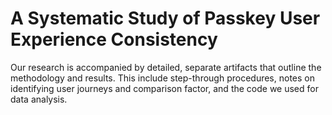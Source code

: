 # A Systematic Study of Passkey User Experience Consistency
Our research is accompanied by detailed, separate artifacts that outline the methodology and results. This include step-through procedures, notes on identifying user journeys and comparison factor, and the code we used for data analysis.

